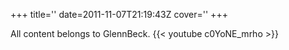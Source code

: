 +++
title=''
date=2011-11-07T21:19:43Z
cover=''
+++

All content belongs to GlennBeck.
{{< youtube c0YoNE_mrho >}}
